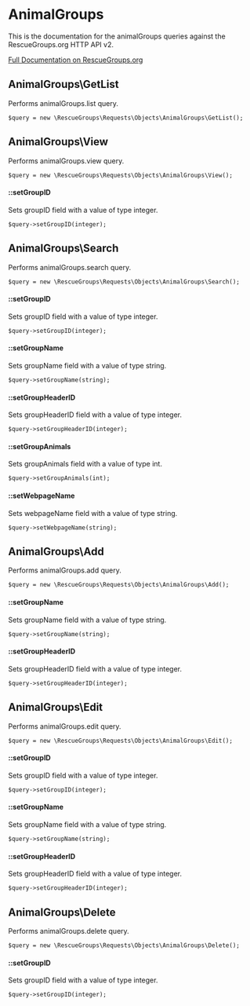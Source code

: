 # AnimalGroups

This is the documentation for the animalGroups queries against the RescueGroups.org HTTP API v2.

[Full Documentation on RescueGroups.org](https://userguide.rescuegroups.org/display/APIDG/Object+definitions#Objectdefinitions-animalGroups)

## AnimalGroups\GetList

Performs animalGroups.list query.

    $query = new \RescueGroups\Requests\Objects\AnimalGroups\GetList();



## AnimalGroups\View

Performs animalGroups.view query.

    $query = new \RescueGroups\Requests\Objects\AnimalGroups\View();

#### ::setGroupID

Sets groupID field with a value of type integer.

    $query->setGroupID(integer);



## AnimalGroups\Search

Performs animalGroups.search query.

    $query = new \RescueGroups\Requests\Objects\AnimalGroups\Search();

#### ::setGroupID

Sets groupID field with a value of type integer.

    $query->setGroupID(integer);

#### ::setGroupName

Sets groupName field with a value of type string.

    $query->setGroupName(string);

#### ::setGroupHeaderID

Sets groupHeaderID field with a value of type integer.

    $query->setGroupHeaderID(integer);

#### ::setGroupAnimals

Sets groupAnimals field with a value of type int.

    $query->setGroupAnimals(int);

#### ::setWebpageName

Sets webpageName field with a value of type string.

    $query->setWebpageName(string);



## AnimalGroups\Add

Performs animalGroups.add query.

    $query = new \RescueGroups\Requests\Objects\AnimalGroups\Add();

#### ::setGroupName

Sets groupName field with a value of type string.

    $query->setGroupName(string);

#### ::setGroupHeaderID

Sets groupHeaderID field with a value of type integer.

    $query->setGroupHeaderID(integer);



## AnimalGroups\Edit

Performs animalGroups.edit query.

    $query = new \RescueGroups\Requests\Objects\AnimalGroups\Edit();

#### ::setGroupID

Sets groupID field with a value of type integer.

    $query->setGroupID(integer);

#### ::setGroupName

Sets groupName field with a value of type string.

    $query->setGroupName(string);

#### ::setGroupHeaderID

Sets groupHeaderID field with a value of type integer.

    $query->setGroupHeaderID(integer);



## AnimalGroups\Delete

Performs animalGroups.delete query.

    $query = new \RescueGroups\Requests\Objects\AnimalGroups\Delete();

#### ::setGroupID

Sets groupID field with a value of type integer.

    $query->setGroupID(integer);






